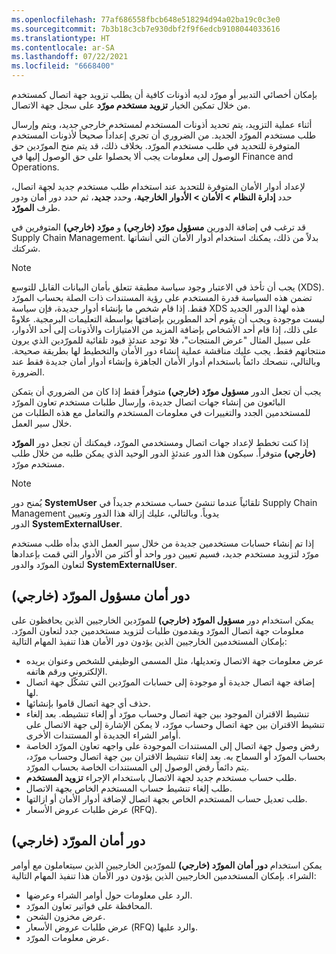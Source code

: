 ```yaml
---
ms.openlocfilehash: 77af686558fbcb648e518294d94a02ba19c0c3e0
ms.sourcegitcommit: 7b3b18c3cb7e930dbf2f9f6edcb9108044033616
ms.translationtype: HT
ms.contentlocale: ar-SA
ms.lasthandoff: 07/22/2021
ms.locfileid: "6668400"
---
```

بإمكان أخصائي التدبير أو مورّد لديه أذونات كافية أن يطلب تزويد جهة اتصال كمستخدم من خلال تمكين الخيار **تزويد مستخدم مورّد** على سجل جهة الاتصال.

أثناء عملية التزويد، يتم تحديد أذونات المستخدم لمستخدم خارجي جديد، ويتم وإرسال طلب مستخدم المورّد الجديد. من الضروري أن تجري إعداداً صحيحاً لأذونات المستخدم المتوفرة للتحديد في طلب مستخدم المورّد. بخلاف ذلك، قد يتم منح المورّدين حق الوصول إلى معلومات يجب ألا يحصلوا على حق الوصول إليها في Finance and Operations.

لإعداد أدوار الأمان المتوفرة للتحديد عند استخدام طلب مستخدم جديد لجهة اتصال، حدد **إدارة النظام > الأمان > الأدوار الخارجية**، وحدد **جديد**، ثم حدد دور أمان ودور طرف **المورّد**.

قد ترغب في إضافة الدورين **مسؤول مورّد (خارجي)** و **مورّد (خارجي)** المتوفرين في Supply Chain Management. بدلاً من ذلك، يمكنك استخدام أدوار الأمان التي أنشأتها شركتك.

> [!NOTE]
> يجب أن تأخذ في الاعتبار وجود سياسة مطبقة تتعلق بأمان البيانات القابل للتوسع‬‬ (XDS). تضمن هذه السياسة قدرة المستخدم على رؤية المستندات ذات الصلة بحساب المورّد فقط. إذا قام شخص ما بإنشاء أدوار جديدة، فإن سياسة XDS هذه لهذا الدور الجديد ليست موجودة ويجب أن يقوم أحد المطورين بإضافتها بواسطة التعليمات البرمجية.
علاوةً على ذلك، إذا قام أحد الأشخاص بإضافة المزيد من الامتيازات والأذونات إلى أحد الأدوار، على سبيل المثال "عرض المنتجات"، فلا توجد عندئذٍ قيود تلقائية للمورّدين الذي يرون منتجاتهم فقط. يجب عليك مناقشة عملية إنشاء دور الأمان والتخطيط لها بطريقة صحيحة. وبالتالي، ننصحك دائماً باستخدام أدوار الأمان الجاهزة وإنشاء أدوار أمان جديدة فقط عند الضرورة.

يجب أن تجعل الدور **مسؤول مورّد (خارجي)** متوفراً فقط إذا كان من الضروري أن يتمكن البائعون من إنشاء جهات اتصال جديدة، وإرسال طلبات مستخدم تعاون المورّد للمستخدمين الجدد والتغييرات في معلومات المستخدم والتعامل مع هذه الطلبات من خلال سير العمل.

إذا كنت تخطط لإعداد جهات اتصال ومستخدمي المورّد، فيمكنك أن تجعل دور **المورّد (خارجي)‬** متوفراً. سيكون هذا الدور عندئذٍ الدور الوحيد الذي يمكن طلبه من خلال طلب مستخدم مورّد.

> [!NOTE]
> يُمنح دور **SystemUser** تلقائياً عندما تنشئ حساب مستخدم جديداً في Supply Chain Management يدوياً. وبالتالي، عليك إزالة هذا الدور وتعيين الدور **SystemExternalUser**.

إذا تم إنشاء حسابات مستخدمين جديدة من خلال سير العمل الذي بدأه طلب مستخدم مورّد لتزويد مستخدم جديد، فسيم تعيين دور واحد أو أكثر من الأدوار التي قمت بإعدادها لتعاون المورّد والدور **SystemExternalUser**.

## <a name="vendor-admin-external-security-role"></a>دور أمان مسؤول المورّد (خارجي)

يمكن استخدام دور **مسؤول المورّد (خارجي)** للمورّدين الخارجيين الذين يحافظون على معلومات جهة اتصال المورّد ويقدمون طلبات لتزويد مستخدمين جدد لتعاون المورّد. بإمكان المستخدمين الخارجيين الذين يؤدون دور الأمان هذا تنفيذ المهام التالية:

-   عرض معلومات جهة الاتصال وتعديلها، مثل المسمى الوظيفي للشخص وعنوان بريده الإلكتروني ورقم هاتفه.
-   إضافة جهة اتصال جديدة أو موجودة إلى حسابات المورّدين التي تشكّل جهة اتصال لها.
-   حذف أي جهة اتصال قاموا بإنشائها.
-   تنشيط الاقتران الموجود بين جهة اتصال وحساب مورّد أو إلغاء تنشيطه. بعد إلغاء تنشيط الاقتران بين جهة اتصال وحساب مورّد، لا يمكن الإشارة إلى جهة الاتصال على أوامر الشراء الجديدة أو المستندات الأخرى.
-   رفض وصول جهة اتصال إلى المستندات الموجودة على واجهه تعاون المورّد الخاصة بحساب المورّد أو السماح به. بعد إلغاء تنشيط الاقتران بين جهة اتصال وحساب مورّد، يتم دائماً رفض الوصول إلى المستندات الخاصة بحساب المورّد.‬
-   طلب حساب مستخدم جديد لجهة الاتصال باستخدام الإجراء **تزويد المستخدم**.
-   طلب إلغاء تنشيط حساب المستخدم الخاص بجهة الاتصال.
-   طلب تعديل حساب المستخدم الخاص بجهة اتصال لإضافة أدوار الأمان أو ازالتها.
-   عرض طلبات عروض الأسعار (RFQ)‬.

## <a name="vendor-external-security-role"></a>دور أمان المورّد (خارجي)

يمكن استخدام **دور أمان المورّد (خارجي)** للمورّدين الخارجيين الذين سيتعاملون مع أوامر الشراء. بإمكان المستخدمين الخارجيين الذين يؤدون دور الأمان هذا تنفيذ المهام التالية:

-   الرد على معلومات حول أوامر الشراء وعرضها.
-   المحافظة على فواتير تعاون المورّد.
-   عرض مخزون الشحن.
-   عرض طلبات عروض الأسعار (RFQ)‬ والرد عليها.
-   عرض معلومات المورّد.
